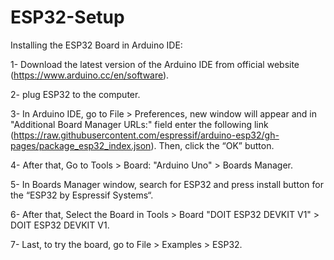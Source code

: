 # ESP32-Setup
Installing the ESP32 Board in Arduino IDE:

1-  Download the latest version of the Arduino IDE from official website (https://www.arduino.cc/en/software).

2-  plug ESP32 to the computer.

3- In Arduino IDE, go to File > Preferences, new window will appear and in "Additional Board Manager URLs:" field enter the following link (https://raw.githubusercontent.com/espressif/arduino-esp32/gh-pages/package_esp32_index.json). Then, click the “OK” button.

4- After that, Go to Tools > Board: "Arduino Uno" > Boards Manager.

5- In Boards Manager window, search for ESP32 and press install button for the “ESP32 by Espressif Systems“.

6- After that, Select the Board in Tools > Board "DOIT ESP32 DEVKIT V1" > DOIT ESP32 DEVKIT V1.

7- Last, to try the board, go to File > Examples > ESP32.



